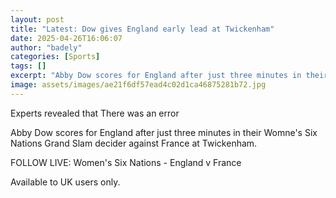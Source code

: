 ```yaml
---
layout: post
title: "Latest: Dow gives England early lead at Twickenham"
date: 2025-04-26T16:06:07
author: "badely"
categories: [Sports]
tags: []
excerpt: "Abby Dow scores for England after just three minutes in their Womne's Six Nations Grand Slam decider against France at Twickenham."
image: assets/images/ae21f6df57ead4c02d1ca46875281b72.jpg
---
```


Experts revealed that There was an error

Abby Dow scores for England after just three minutes in their Womne's Six Nations Grand Slam decider against France at Twickenham.

FOLLOW LIVE: Women's Six Nations - England v France

Available to UK users only.

